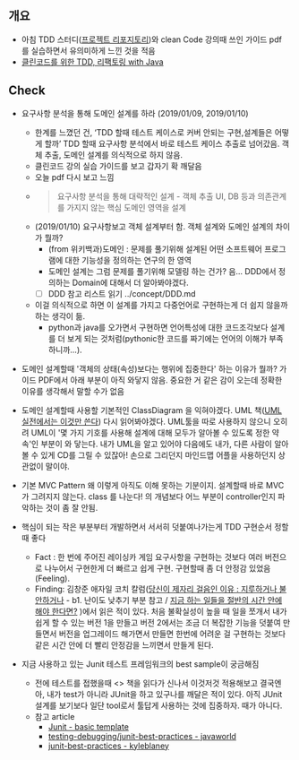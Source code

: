 ## 개요
- 아침 TDD 스터디([프로젝트 리포지토리](https://github.com/pro00er/proMorningReader))와 clean Code 강의때 쓰인 가이드 pdf 를 실습하면서 유의미하게 느낀 것을 적음 
- [클린코드를 위한 TDD, 리팩토링 with Java](https://codesquad.kr/page/specialTdd.html?fbclid=IwAR0ajBv84g26Nv5sh1Zwwgj4Dmhs7HcQSvpjdr0s4EcT30Bekqsn8o3sjhI)

## Check
- 요구사항 분석을 통해 도메인 설계를 하라 (2019/01/09, 2019/01/10)
  - 한계를 느꼈던 건, ‘TDD 할때 테스트 케이스로 커버 안되는 구현,설계들은 어떻게 할까’ TDD 할때 요구사항 분석에서 바로 테스트 케이스 추출로 넘어갔음. 객체 추출, 도메인 설계를 의식적으로 하지 않음. 
  - 클린코드 강의 실습 가이드를 보고 갑자기 확 깨달음  
  - 오늘 pdf 다시 보고 느낌
  - > 요구사항 분석을 통해 대략적인 설계 - 객체 추출
    > UI, DB 등과 의존관계를 가지지 않는 핵심 도메인 영역을 설계
  - (2019/01/10) 요구사항보고 객체 설계부터 함. 객체 설계와 도메인 설계의 차이가 뭘까? 
    - (from 위키백과)도메인 : 문제를 풀기위해 설계된 어떤 소프트웨어 프로그램에 대한 기능성을 정의하는 연구의 한 영역 
    - 도메인 설계는 그럼 문제를 풀기위해 모델링 하는 건가? 음... DDD에서 정의하는 Domain에 대해서 더 알아봐야겠다. 
    - [ ] DDD 참고 리스트 읽기 ../concept/DDD.md
  - 이걸 의식적으로 하면 이 설계를 가지고 다중언어로 구현하는게 더 쉽지 않을까 하는 생각이 듦.   
    - python과 java를 오가면서 구현하면 언어특성에 대한 코드조각보다 설계를 더 보게 되는 것처럼(pythonic한 코드를 짜기에는 언어의 이해가 부족하니까...).
- 도메인 설계할때 '객체의 상태(속성)보다는 행위에 집중한다' 하는 이유가 뭘까? 가이드 PDF에서 아래 부분이 아직 와닿지 않음. 중요한 거 같은 감이 오는데 정확한 이유를 생각해서 말할 수가 없음

- 도메인 설계할때 사용할 기본적인 ClassDiagram 을 익혀야겠다. UML 책([UML 실전에서는 이것만 쓴다](http://www.insightbook.co.kr/book/programming-insight/uml-%EC%8B%A4%EC%A0%84%EC%97%90%EC%84%9C%EB%8A%94-%EC%9D%B4%EA%B2%83%EB%A7%8C-%EC%93%B4%EB%8B%A4)) 다시 읽어봐야겠다. UML툴을 따로 사용하지 않으니 오히려 UML이 '몇 가지 기호를 사용해 설계에 대해 모두가 알아볼 수 있도록 정한 약속'인 부분이 와 닿는다. 내가 UML을 알고 있어야 다음에도 내가, 다른 사람이 알아볼 수 있게 CD를 그릴 수 있잖아! 손으로 그리던지 마인드맵 어플을 사용하던지 상관없이 말이야.
- 기본 MVC Pattern 왜 이렇게 아직도 이해 못하는 기분이지. 설계할때 바로 MVC 가 그려지지 않는다. class 를 나눈다! 의 개념보다 어느 부분이 controller인지 파악하는 것이 좀 잘 안됨. 

- 핵심이 되는 작은 부분부터 개발하면서 서서히 덧붙여나가는게 TDD 구현순서 정할때 좋다
  - Fact : 한 번에 주어진 레이싱카 게임 요구사항을 구현하는 것보다 여러 버전으로 나누어서 구현한게 더 빠르고 쉽게 구현. 구현할때  좀 더 안정감 있었음(Feeling). 
  - Finding: 김창준 애자일 코치 칼럼([당신이 제자리 걸음인 이유 : 지루하거나 불안하거나](http://egloos.zum.com/agile/v/5749946) - b1. 난이도 낮추기 부분 참고 / [지금 하는 일들을 절반의 시간 안에 해야 한다면?](http://agile.egloos.com/m/5838463) )에서 읽은 적이 있다. 처음 불확실성이 높을 때 일을 쪼개서 내가 쉽게 할 수 있는 버전 1을 만들고 버전 2에서는 조금 더 복잡한 기능을 덧붙여 만들면서 버전을 업그레이드 해가면서 만들면 한번에 어려운 걸 구현하는 것보다 같은 시간 안에 더 빨리 안정감을 느끼면서 만들게 된다.

- 지금 사용하고 있는 Junit 테스트 프레임워크의 best sample이 궁금해짐
  - 전에 테스트를 접했을때 <<JUnit in Action>> 책을 읽다가 신나서 이것저것 적용해보고 결국엔 아, 내가 test가 아니라 JUnit을 하고 있구나를 깨달은 적이 있다. 아직 JUnit 설계를 보기보다 일단 tool로서 툴답게 사용하는 것에 집중하자. 때가 아니다.
  - 참고 article
    - [Junit - basic template](http://junit.sourceforge.net/doc/faq/faq.htm#tests_16) 
    - [testing-debugging/junit-best-practices - javaworld](https://www..com/article/2076265/testing-debugging/junit-best-practices.html)
    - [junit-best-practices - kyleblaney](http://www.kyleblaney.com/junit-best-practices/)

